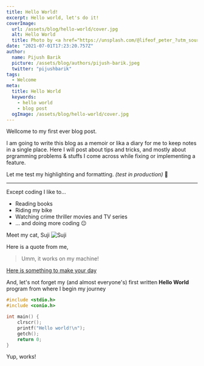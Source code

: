```yaml
---
title: Hello World!
excerpt: Hello world, let's do it!
coverImage:
  url: /assets/blog/hello-world/cover.jpg
  alt: Hello World
  title: Photo by <a href="https://unsplash.com/@lifeof_peter_?utm_source=unsplash&utm_medium=referral&utm_content=creditCopyText">Peter Thomas</a> on <a href="https://unsplash.com/?utm_source=unsplash&utm_medium=referral&utm_content=creditCopyText">Unsplash</a>
date: "2021-07-01T17:23:20.757Z"
author:
  name: Pijush Barik
  picture: /assets/blog/authors/pijush-barik.jpeg
  twitter: "pijushbarik"
tags:
  - Welcome
meta:
  title: Hello World
  keywords:
    - hello world
    - blog post
  ogImage: /assets/blog/hello-world/cover.jpg
---
```


Wellcome to my first ever blog post.

I am going to write this blog as a memoir or lika a diary for me to keep notes in a single place. Here I will post about tips and tricks, and mostly about prgramming problems &amp; stuffs I come across while fixing or implementing a feature.

Let me test my highlighting and formatting. _(test in production)_ 🤫

---

Except coding I like to...

- Reading books
- Riding my bike
- Watching crime thriller movies and TV series
- ... and doing more coding 😐

Meet my cat, Suji
![Suji](/assets/blog/hello-world/suji.jpg "Suji")

Here is a quote from me,

> Umm, it works on my machine!

[Here is something to make your day](https://www.youtube.com/watch?v=dQw4w9WgXcQ "Here is something to make your day")

And, let's not forget my (and almost everyone's) first written **Hello World** program from where I begin my journey

```c
#include <stdio.h>
#include <conio.h>

int main() {
	clrscr();
	printf("Hello world!\n");
	getch();
	return 0;
}
```

Yup, works!
